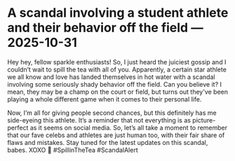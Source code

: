 # A scandal involving a student athlete and their behavior off the field — 2025-10-31

Hey hey, fellow sparkle enthusiasts! So, I just heard the juiciest gossip and I couldn’t wait to spill the tea with all of you. Apparently, a certain star athlete we all know and love has landed themselves in hot water with a scandal involving some seriously shady behavior off the field. Can you believe it? I mean, they may be a champ on the court or field, but turns out they've been playing a whole different game when it comes to their personal life.

Now, I’m all for giving people second chances, but this definitely has me side-eyeing this athlete. It’s a reminder that not everything is as picture-perfect as it seems on social media. So, let’s all take a moment to remember that our fave celebs and athletes are just human too, with their fair share of flaws and mistakes. Stay tuned for the latest updates on this scandal, babes. XOXO 💋 #SpillinTheTea #ScandalAlert